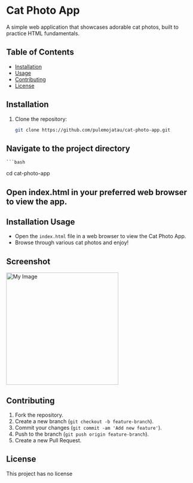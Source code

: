 # Cat Photo App

A simple web application that showcases adorable cat photos, built to practice HTML fundamentals.

## Table of Contents

- [Installation](#installation)
- [Usage](#usage)
- [Contributing](#contributing)
- [License](#license)

## Installation

1. Clone the repository:

   ```bash
   git clone https://github.com/pulemojatau/cat-photo-app.git

## Navigate to the project directory

    ```bash
   cd cat-photo-app

## Open index.html in your preferred web browser to view the app.


## Installation Usage

- Open the `index.html` file in a web browser to view the Cat Photo App.
- Browse through various cat photos and enjoy!

## Screenshot
<img src="https://raw.githubusercontent.com/pulemojatau/CatPhotoApp/main/html.jpg" alt="My Image" width="300"/>



## Contributing
   
  1. Fork the repository.
  2. Create a new branch (`git checkout -b feature-branch`).
  3. Commit your changes (`git commit -am 'Add new feature'`).
  4. Push to the branch (`git push origin feature-branch`).
  5. Create a new Pull Request.

## License
   This project has no license      




